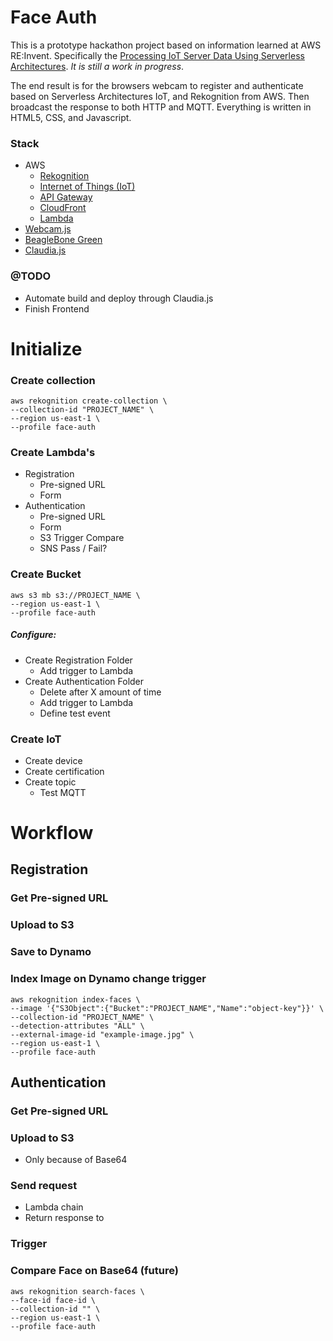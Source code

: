 # Face Auth
This is a prototype hackathon project based on information learned at AWS RE:Invent. Specifically the [Processing IoT Server Data Using Serverless Architectures](https://twitter.com/iamfiscus/status/803296681575911425). *It is still a work in progress*.

The end result is for the browsers webcam to register and authenticate based on Serverless Architectures IoT, and Rekognition from AWS. Then broadcast the response to both HTTP and MQTT. Everything is written in HTML5, CSS, and Javascript.

### Stack
- AWS
  - [Rekognition](https://aws.amazon.com/rekognition/)
  - [Internet of Things (IoT)](https://aws.amazon.com/iot/)
  - [API Gateway](https://aws.amazon.com/api-gateway/)
  - [CloudFront](https://aws.amazon.com/cloudfront/)
  - [Lambda](https://aws.amazon.com/lambda/)
- [Webcam.js](https://github.com/jhuckaby/webcamjs)
- [BeagleBone Green](https://beagleboard.org/)
- [Claudia.js](https://claudiajs.com/)


### @TODO
- Automate build and deploy through Claudia.js
- Finish Frontend


# Initialize
### Create collection
```shell
aws rekognition create-collection \
--collection-id "PROJECT_NAME" \
--region us-east-1 \
--profile face-auth
```

### Create Lambda's
- Registration
  - Pre-signed URL
  - Form
- Authentication
  - Pre-signed URL
  - Form
  - S3 Trigger Compare
  - SNS Pass / Fail?



### Create Bucket
```shell
aws s3 mb s3://PROJECT_NAME \
--region us-east-1 \
--profile face-auth
```
##### Configure:
- Create Registration Folder
  - Add trigger to Lambda
- Create Authentication Folder
  - Delete after X amount of time
  - Add trigger to Lambda
  - Define test event

### Create IoT
- Create device
- Create certification
- Create topic  
  - Test MQTT


# Workflow
## Registration

### Get Pre-signed URL

### Upload to S3

### Save to Dynamo

### Index Image on Dynamo change trigger
```shell
aws rekognition index-faces \
--image '{"S3Object":{"Bucket":"PROJECT_NAME","Name":"object-key"}}' \
--collection-id "PROJECT_NAME" \
--detection-attributes "ALL" \
--external-image-id "example-image.jpg" \
--region us-east-1 \
--profile face-auth
```

## Authentication
### Get Pre-signed URL

### Upload to S3
- Only because of Base64

### Send request
- Lambda chain
- Return response to

### Trigger

### Compare Face on Base64 (future)
```shell
aws rekognition search-faces \
--face-id face-id \
--collection-id "" \
--region us-east-1 \
--profile face-auth
```
